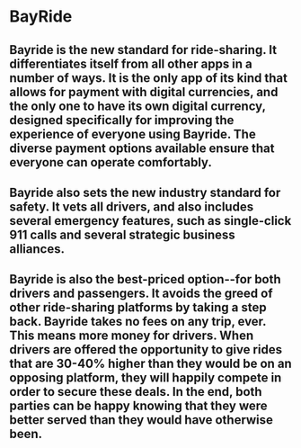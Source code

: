 # BayRide

## Bayride is the new standard for ride-sharing. It differentiates itself from all other apps in a number of ways. It is the only app of its kind that allows for payment with digital currencies, and the only one to have its own digital currency, designed specifically for improving the experience of everyone using Bayride. The diverse payment options available ensure that everyone can operate comfortably.

## Bayride also sets the new industry standard for safety. It vets all drivers, and also includes several emergency features, such as single-click 911 calls and several strategic business alliances.

## Bayride is also the best-priced option--for both drivers and passengers. It avoids the greed of other ride-sharing platforms by taking a step back. Bayride takes no fees on any trip, ever. This means more money for drivers. When drivers are offered the opportunity to give rides that are 30-40% higher than they would be on an opposing platform, they will happily compete in order to secure these deals. In the end, both parties can be happy knowing that they were better served than they would have otherwise been.
